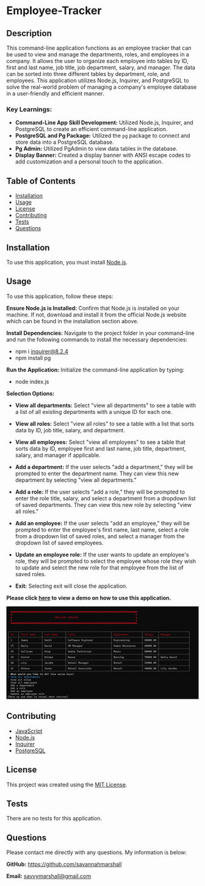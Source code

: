 # Employee-Tracker

## Description
This command-line application functions as an employee tracker that can be used to view and manage the departments, roles, and employees in a company. It allows the user to organize each employee into tables by ID, first and last name, job title, job department, salary, and manager. The data can be sorted into three different tables by department, role, and employees. This application utilizes Node.js, Inquirer, and PostgreSQL to solve the real-world problem of managing a company's employee database in a user-friendly and efficient manner.

### Key Learnings:
* **Command-Line App Skill Development:** Utilized Node.js, Inquirer, and PostgreSQL to create an efficient command-line application.
* **PostgreSQL and Pg Package:** Utilized the `pg` package to connect and store data into a PostgreSQL database.
* **Pg Admin:** Utilized PgAdmin to view data tables in the database.
* **Display Banner:** Created a display banner with ANSI escape codes to add customization and a personal touch to the application.
  
## Table of Contents
  
- [Installation](#installation)
- [Usage](#usage)
- [License](#license)
- [Contributing](#contributing)
- [Tests](#tests)
- [Questions](#questions)

## Installation
To use this application, you must install [Node.js](https://nodejs.org/en).

## Usage

To use this application, follow these steps:

**Ensure Node.js is Installed:** Confirm that Node.js is installed on your machine. If not, download and install it from the official Node.js website which can be found in the installation section above.

**Install Dependencies:** Navigate to the project folder in your command-line and run the following commands to install the necessary dependencies:
   * npm i inquirer@8.2.4
   * npm install pg
     
**Run the Application:** Initialize the command-line application by typing:
   * node index.js

**Selection Options:**
   
   * **View all departments:** Select "view all departments" to see a table with a list of all existing departments with a unique ID for each one.
     
   * **View all roles:** Select "view all roles" to see a table with a list that sorts data by ID, job title, salary, and department.
     
   * **View all employees:** Select "view all employees" to see a table that sorts data by ID, employee first and last name, job title, department, salary, and manager if applicable.
     
   * **Add a department:** If the user selects "add a department," they will be prompted to enter the department name. They can view this new department by selecting "view all departments."
     
   * **Add a role:** If the user selects "add a role," they will be prompted to enter the role title, salary, and select a department from a dropdown list of saved departments. They can view this new role by selecting "view all roles."
     
   * **Add an employee:** If the user selects "add an employee," they will be prompted to enter the employee's first name, last name, select a role from a dropdown list of saved roles, and select a manager from the dropdown list of saved employees.
     
   * **Update an employee role:** If the user wants to update an employee's role, they will be prompted to select the employee whose role they wish to update and select the new role for that employee from the list of saved roles.

   * **Exit:** Selecting exit will close the application.
     
**Please click [here](https://drive.google.com/file/d/1H_jd5EEwlcLJe0dAYkGeopUe7c8gWTjW/view) to view a demo on how to use this application.**


![screenshot of application](https://github.com/savannahmarshall/Employee-Tracker/blob/main/assets/employee-tracker-screenshot.png)



## Contributing
* [JavaScript](https://www.javascript.com/)
* [Node.js](https://nodejs.org/en)
* [Inquirer](https://www.npmjs.com/package/inquirer)
* [PostgreSQL](https://www.postgresql.org/)

## License
This project was created using the [MIT License](https://opensource.org/license/MIT).

## Tests
There are no tests for this application.

## Questions
Please contact me directly with any questions. My information is below:  

**GitHub:** https://github.com/savannahmarshall  

**Email:** savvymarshall@gmail.com
